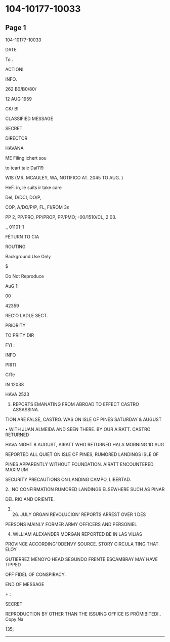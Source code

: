 # 104-10177-10033

## Page 1

104-10177-10033

DATE

To .

ACTIONI

INFO.

262 B0/B0/80/

12 AUG 1959

CK/ Bl

CLASSIFIED MESSAGE

SECRET

DIRECTOR

HAVANA

ME Filing ichert sou

to teart tale Dai119

WIS (MR, MCAULEY, WA, NOTIFICO AT. 2045 TO AUG. )

HeF. in, le suits ir take care

Del, D/DCI, DO/P,

COP, A/DO/P/P, FL, FI/ROM 3*s*

PP 2, PP/PRO, PP/PROP, PP/PMO; -00/1510/CL, 2 03.

., 01101-1

FÉTURN TO CIA

ROUTING

Background Use Only

$

Do Not Reproduce

AuG 1I

00

42359

REC'O LADLE SECT.

PRIORITY

TO PRITY DIR

FYI :

INFO

PRITI

CITe

IN 12038

HAVA 2523

1. REPORTS EMANATING FROM ABROAD TO EFFECT CASTRO ASSASSINA.

TION ARE FALSE, CASTRO. WAS ON ISLE OF PINES SATURDAY & AUGUST

• WITH JUAN ALMEIDA AND SEEN THERE. BY OUR AIRATT. CASTRO RETURNED

HAVA NIGHT 8 AUGUST, AIRATT WHO RETURNED HALA MORNING 1D AUG

REPORTED ALL QUIET ON ISLE OF PINES, RUMORED LANDINGS ISLE OF

PINES APPARENTLY WITHOUT FOUNDATION. AIRATT ENCOUNTERED MAXIMUM

SECURITY PRECAUTIONS ON LANDING CAMPO, LIBERTAD.

2.. NO CONFIRMATION RUMORED LANDINGS ELSEWHERE SUCH AS PINAR

DEL RIO AND ORIENTE.

3. 26. JULY ORGAN REVOLÚCION' REPORTS ARREST OVER 1 DES

PERSONS MAINLY FORMER ARMY OFFICERS AND PERSONIEL

4. WILLIAM ALEXANDER MORGAN REPORTED BE IN LAS VILiAS

PROVINCE ACCORDING"ODENVY SOURCE. STORY CIRCULA TING THAT ELOY

GUTIERREZ MENOYO HEAD SEGUNDO FRENTE ESCAMBRAY MAY HAVE TIPPED

OFF FIDEL OF CONSPIRACY.

END OF MESSAGE

÷ :

SECRET

REPRODUCTION BY OTHER THAN THE ISSUING OFFICE IS PRÖMIBITEDI.. Copy Na

135;

---

